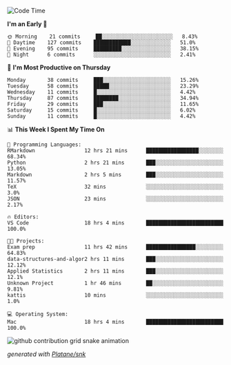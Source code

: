 <!--START_SECTION:waka-->
![Code Time](http://img.shields.io/badge/Code%20Time-123%20hrs%2032%20mins-blue)

**I'm an Early 🐤** 

```text
🌞 Morning    21 commits     ██░░░░░░░░░░░░░░░░░░░░░░░   8.43% 
🌆 Daytime    127 commits    ████████████░░░░░░░░░░░░░   51.0% 
🌃 Evening    95 commits     █████████░░░░░░░░░░░░░░░░   38.15% 
🌙 Night      6 commits      ░░░░░░░░░░░░░░░░░░░░░░░░░   2.41%

```
📅 **I'm Most Productive on Thursday** 

```text
Monday       38 commits     ███░░░░░░░░░░░░░░░░░░░░░░   15.26% 
Tuesday      58 commits     █████░░░░░░░░░░░░░░░░░░░░   23.29% 
Wednesday    11 commits     █░░░░░░░░░░░░░░░░░░░░░░░░   4.42% 
Thursday     87 commits     ████████░░░░░░░░░░░░░░░░░   34.94% 
Friday       29 commits     ███░░░░░░░░░░░░░░░░░░░░░░   11.65% 
Saturday     15 commits     █░░░░░░░░░░░░░░░░░░░░░░░░   6.02% 
Sunday       11 commits     █░░░░░░░░░░░░░░░░░░░░░░░░   4.42%

```


📊 **This Week I Spent My Time On** 

```text
💬 Programming Languages: 
RMarkdown                12 hrs 21 mins      █████████████████░░░░░░░░   68.34% 
Python                   2 hrs 21 mins       ███░░░░░░░░░░░░░░░░░░░░░░   13.05% 
Markdown                 2 hrs 5 mins        ███░░░░░░░░░░░░░░░░░░░░░░   11.57% 
TeX                      32 mins             ░░░░░░░░░░░░░░░░░░░░░░░░░   3.0% 
JSON                     23 mins             ░░░░░░░░░░░░░░░░░░░░░░░░░   2.17%

🔥 Editors: 
VS Code                  18 hrs 4 mins       █████████████████████████   100.0%

🐱‍💻 Projects: 
Exam prep                11 hrs 42 mins      ████████████████░░░░░░░░░   64.83% 
data-structures-and-algor2 hrs 11 mins       ███░░░░░░░░░░░░░░░░░░░░░░   12.12% 
Applied Statistics       2 hrs 11 mins       ███░░░░░░░░░░░░░░░░░░░░░░   12.1% 
Unknown Project          1 hr 46 mins        ██░░░░░░░░░░░░░░░░░░░░░░░   9.81% 
kattis                   10 mins             ░░░░░░░░░░░░░░░░░░░░░░░░░   1.0%

💻 Operating System: 
Mac                      18 hrs 4 mins       █████████████████████████   100.0%

```


<!--END_SECTION:waka-->


<!--Snake Game-->
![github contribution grid snake animation](https://raw.githubusercontent.com/viggo-gascou/viggo-gascou/output/github-contribution-grid-snake.svg)

_generated with [Platane/snk](https://github.com/Platane/snk)_
<!--Snake Game-->

